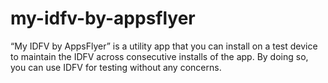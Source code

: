 # my-idfv-by-appsflyer
“My IDFV by AppsFlyer” is a utility app that you can install on a test device to maintain the IDFV across consecutive installs of the app. By doing so, you can use IDFV for testing without any concerns.
